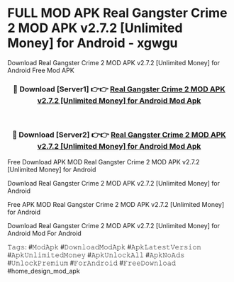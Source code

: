 # FULL MOD APK Real Gangster Crime 2 MOD APK v2.7.2 [Unlimited Money] for Android - xgwgu
Download Real Gangster Crime 2 MOD APK v2.7.2 [Unlimited Money] for Android Free Mod APK

<div align="center">
<h3>🔴 Download [Server1] 👉👉 <a href="https://apk-comot.site?title=Real_Gangster_Crime_2_MOD_APK_v2.7.2_[Unlimited_Money]_for_Android">Real Gangster Crime 2 MOD APK v2.7.2 [Unlimited Money] for Android Mod Apk</a></h3><br>

<h3>🔴 Download [Server2] 👉👉 <a href="https://apk-comot.site?title=Real_Gangster_Crime_2_MOD_APK_v2.7.2_[Unlimited_Money]_for_Android">Real Gangster Crime 2 MOD APK v2.7.2 [Unlimited Money] for Android Mod Apk</a></h3>
</div>


Free Download APK MOD Real Gangster Crime 2 MOD APK v2.7.2 [Unlimited Money] for Android

Download Real Gangster Crime 2 MOD APK v2.7.2 [Unlimited Money] for Android 

Free APK MOD Real Gangster Crime 2 MOD APK v2.7.2 [Unlimited Money] for Android 

Download Real Gangster Crime 2 MOD APK v2.7.2 [Unlimited Money] for Android Mod For Android

𝚃𝚊𝚐𝚜: #𝙼𝚘𝚍𝙰𝚙𝚔 #𝙳𝚘𝚠𝚗𝚕𝚘𝚊𝚍𝙼𝚘𝚍𝙰𝚙𝚔 #𝙰𝚙𝚔𝙻𝚊𝚝𝚎𝚜𝚝𝚅𝚎𝚛𝚜𝚒𝚘𝚗 #𝙰𝚙𝚔𝚄𝚗𝚕𝚒𝚖𝚒𝚝𝚎𝚍𝙼𝚘𝚗𝚎𝚢 #𝙰𝚙𝚔𝚄𝚗𝚕𝚘𝚌𝚔𝙰𝚕𝚕 #𝙰𝚙𝚔𝙽𝚘𝙰𝚍𝚜 #𝚄𝚗𝚕𝚘𝚌𝚔𝙿𝚛𝚎𝚖𝚒𝚞𝚖 #𝙵𝚘𝚛𝙰𝚗𝚍𝚛𝚘𝚒𝚍 #𝙵𝚛𝚎𝚎𝙳𝚘𝚠𝚗𝚕𝚘𝚊𝚍 #home_design_mod_apk